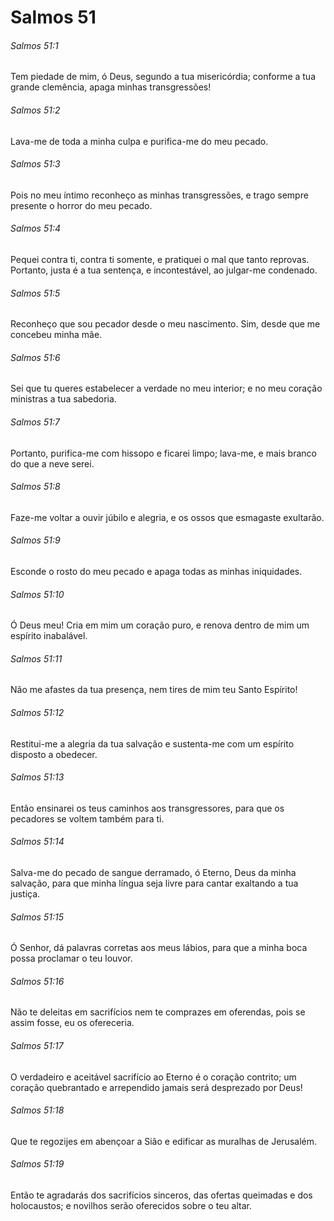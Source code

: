 # Salmos 51

###### Salmos 51:1

Tem piedade de mim, ó Deus, segundo a tua misericórdia; conforme a tua grande clemência, apaga minhas transgressões!

###### Salmos 51:2

Lava-me de toda a minha culpa e purifica-me do meu pecado.

###### Salmos 51:3

Pois no meu íntimo reconheço as minhas transgressões, e trago sempre presente o horror do meu pecado.

###### Salmos 51:4

Pequei contra ti, contra ti somente, e pratiquei o mal que tanto reprovas. Portanto, justa é a tua sentença, e incontestável, ao julgar-me condenado.

###### Salmos 51:5

Reconheço que sou pecador desde o meu nascimento. Sim, desde que me concebeu minha mãe.

###### Salmos 51:6

Sei que tu queres estabelecer a verdade no meu interior; e no meu coração ministras a tua sabedoria.

###### Salmos 51:7

Portanto, purifica-me com hissopo e ficarei limpo; lava-me, e mais branco do que a neve serei.

###### Salmos 51:8

Faze-me voltar a ouvir júbilo e alegria, e os ossos que esmagaste exultarão.

###### Salmos 51:9

Esconde o rosto do meu pecado e apaga todas as minhas iniquidades.

###### Salmos 51:10

Ó Deus meu! Cria em mim um coração puro, e renova dentro de mim um espírito inabalável.

###### Salmos 51:11

Não me afastes da tua presença, nem tires de mim teu Santo Espírito!

###### Salmos 51:12

Restitui-me a alegria da tua salvação e sustenta-me com um espírito disposto a obedecer.

###### Salmos 51:13

Então ensinarei os teus caminhos aos transgressores, para que os pecadores se voltem também para ti.

###### Salmos 51:14

Salva-me do pecado de sangue derramado, ó Eterno, Deus da minha salvação, para que minha língua seja livre para cantar exaltando a tua justiça.

###### Salmos 51:15

Ó Senhor, dá palavras corretas aos meus lábios, para que a minha boca possa proclamar o teu louvor.

###### Salmos 51:16

Não te deleitas em sacrifícios nem te comprazes em oferendas, pois se assim fosse, eu os ofereceria.

###### Salmos 51:17

O verdadeiro e aceitável sacrifício ao Eterno é o coração contrito; um coração quebrantado e arrependido jamais será desprezado por Deus!

###### Salmos 51:18

Que te regozijes em abençoar a Sião e edificar as muralhas de Jerusalém.

###### Salmos 51:19

Então te agradarás dos sacrifícios sinceros, das ofertas queimadas e dos holocaustos; e novilhos serão oferecidos sobre o teu altar.

